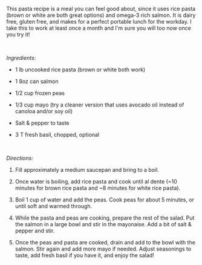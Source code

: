 

This pasta recipe is a meal you can feel good about, since it uses rice pasta (brown or white are both great options) and omega-3 rich salmon. It is dairy free, gluten free, and makes for a perfect portable lunch for the workday. I take this to work at least once a month and I'm sure you will too now once you try it!

<br>

*Ingredients:*


* 1 lb uncooked rice pasta (brown or white both work)

* 1 8oz can salmon

* 1/2 cup frozen peas

* 1/3 cup mayo (try a cleaner version that uses avocado oil instead of canoloa and/or soy oil)

* Salt & pepper to taste

* 3 T fresh basil, chopped, optional

<br>

*Directions:*

1. Fill approximately a medium saucepan and bring to a boil. 

2. Once water is boiling, add rice pasta and cook until al dente (~10 minutes for brown rice pasta and ~8 minutes for white rice pasta).

3. Boil 1 cup of water and add the peas. Cook peas for about 5 minutes, or until soft and warmed through. 

4. While the pasta and peas are cooking, prepare the rest of the salad. Put the salmon in a large bowl and stir in the mayonaise. Add a bit of salt & pepper and stir.

5. Once the peas and pasta are cooked, drain and add to the bowl with the salmon. Stir again and add more mayo if needed. Adjust seasonings to taste, add fresh basil if you have it, and enjoy the salad!

